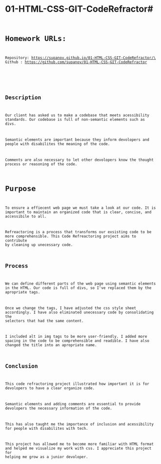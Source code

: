 # 01-HTML-CSS-GIT-CodeRefractor# <Code Refractoring>

# Homework URLs:
Repository: https://supanov.github.io/01-HTML-CSS-GIT-CodeRefractor/\
Github :    https://github.com/supanov/01-HTML-CSS-GIT-CodeRefractor

# <HTML-CSS-GIT Code Rerfractor>

## Description

Our client has asked us to make a codebase that meets acessibility standards. Our codebase is full of non-semantic elements such as divs.

 Semantic elements are important because they inform devolopers and people with disabilites the meaning of the code. 
 
 Comments are also necessary to let other devolopers know the thought process or reasoning of the code.

# Purpose

To ensure a effiecent web page we must take a look at our code. It is important to maintain an organized code that is clear, concise, and accessibile to all.

 Refreactoring is a process that transforms our exsisting code to be more comprehensible. This Code Refreactoring project aims to contribute by cleaning up unecessary code. 

## Process

 We can define different parts of the web page using semantic elements in the HTML. Our code is full of divs, so I've replaced them by the apropriate tags. 
 
 Once we change the tags, I have adjusted the css style sheet accordingly. I have also eliminated unecessary code by consolidating the selectors that had the same content.
 
 I included alt in img tags to be more user-friendly. I added more spacing in the code to be comprehensible and readible. I have also changed the title into an apropriate name. 



## Conclusion

This code refractoring project illustrated how important it is for devolopers to have a clear organize code. 

Semantic elements and adding comments are essential to provide devolopers the necessary information of the code. 

This has also taught me the importance of inclusion and acessibility for people with disabilites with tech. 

This project has allowed me to become more familiar with HTML format and helped me visualize my work with css. I appreciate this project for helping me grow as a junior devoloper. 







